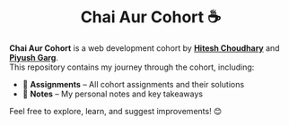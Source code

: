 <h1 align="center">Chai Aur Cohort ☕</h1>

**Chai Aur Cohort** is a web development cohort by [**Hitesh Choudhary**](https://github.com/hiteshchoudhary) and [**Piyush Garg**](https://github.com/piyushgarg-dev).  
This repository contains my journey through the cohort, including:

- 📂 **Assignments** – All cohort assignments and their solutions
- 📝 **Notes** – My personal notes and key takeaways

Feel free to explore, learn, and suggest improvements! 😊
